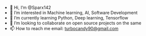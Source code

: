 - 👋 Hi, I’m @Sparx142
- 👀 I’m interested in Machine learning, AI, Software Development
- 🌱 I’m currently learning Python, Deep learning, Tensorflow
- 💞️ I’m looking to collaborate on open source projects on the same
- 📫 How to reach me email: turbocandy90@gmail.com

<!---
Sparx142/Sparx142 is a ✨ special ✨ repository because its `README.md` (this file) appears on your GitHub profile.
You can click the Preview link to take a look at your changes.
--->

